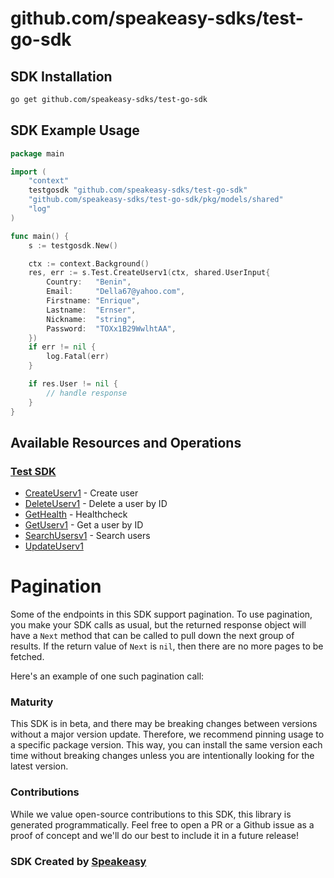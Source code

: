 # github.com/speakeasy-sdks/test-go-sdk

<!-- Start SDK Installation -->
## SDK Installation

```bash
go get github.com/speakeasy-sdks/test-go-sdk
```
<!-- End SDK Installation -->

## SDK Example Usage
<!-- Start SDK Example Usage -->
```go
package main

import (
	"context"
	testgosdk "github.com/speakeasy-sdks/test-go-sdk"
	"github.com/speakeasy-sdks/test-go-sdk/pkg/models/shared"
	"log"
)

func main() {
	s := testgosdk.New()

	ctx := context.Background()
	res, err := s.Test.CreateUserv1(ctx, shared.UserInput{
		Country:   "Benin",
		Email:     "Della67@yahoo.com",
		Firstname: "Enrique",
		Lastname:  "Ernser",
		Nickname:  "string",
		Password:  "TOXx1B29WwlhtAA",
	})
	if err != nil {
		log.Fatal(err)
	}

	if res.User != nil {
		// handle response
	}
}

```
<!-- End SDK Example Usage -->

<!-- Start SDK Available Operations -->
## Available Resources and Operations

### [Test SDK](docs/sdks/test/README.md)

* [CreateUserv1](docs/sdks/test/README.md#createuserv1) - Create user
* [DeleteUserv1](docs/sdks/test/README.md#deleteuserv1) - Delete a user by ID
* [GetHealth](docs/sdks/test/README.md#gethealth) - Healthcheck
* [GetUserv1](docs/sdks/test/README.md#getuserv1) - Get a user by ID
* [SearchUsersv1](docs/sdks/test/README.md#searchusersv1) - Search users
* [UpdateUserv1](docs/sdks/test/README.md#updateuserv1)
<!-- End SDK Available Operations -->



<!-- Start Dev Containers -->

<!-- End Dev Containers -->



<!-- Start Pagination -->
# Pagination

Some of the endpoints in this SDK support pagination. To use pagination, you make your SDK calls as usual, but the
returned response object will have a `Next` method that can be called to pull down the next group of results. If the
return value of `Next` is `nil`, then there are no more pages to be fetched.

Here's an example of one such pagination call:
<!-- End Pagination -->



<!-- Start Go Types -->

<!-- End Go Types -->

<!-- Placeholder for Future Speakeasy SDK Sections -->



### Maturity

This SDK is in beta, and there may be breaking changes between versions without a major version update. Therefore, we recommend pinning usage
to a specific package version. This way, you can install the same version each time without breaking changes unless you are intentionally
looking for the latest version.

### Contributions

While we value open-source contributions to this SDK, this library is generated programmatically.
Feel free to open a PR or a Github issue as a proof of concept and we'll do our best to include it in a future release!

### SDK Created by [Speakeasy](https://docs.speakeasyapi.dev/docs/using-speakeasy/client-sdks)
